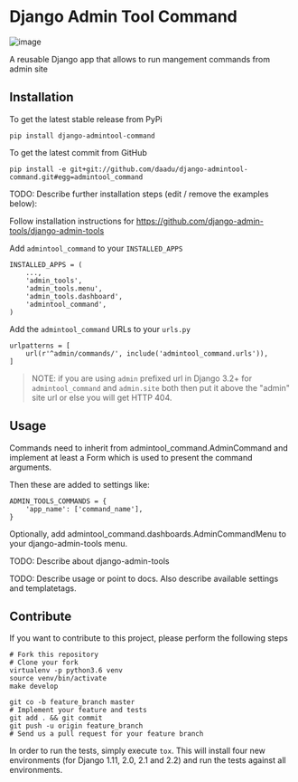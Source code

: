 Django Admin Tool Command
=========================

![image](https://travis-ci.org/daadu/django-admintool-command.svg?branch=master%0A%20:target:%20https://travis-ci.org/daadu/django-admintool-command)

A reusable Django app that allows to run mangement commands from admin
site

Installation
------------

To get the latest stable release from PyPi

    pip install django-admintool-command

To get the latest commit from GitHub

    pip install -e git+git://github.com/daadu/django-admintool-command.git#egg=admintool_command

TODO: Describe further installation steps (edit / remove the examples
below):

Follow installation instructions for
<https://github.com/django-admin-tools/django-admin-tools>

Add `admintool_command` to your `INSTALLED_APPS`

    INSTALLED_APPS = (
        ...,
        'admin_tools',
        'admin_tools.menu',
        'admin_tools.dashboard',
        'admintool_command',
    )

Add the `admintool_command` URLs to your `urls.py`

    urlpatterns = [
        url(r'^admin/commands/', include('admintool_command.urls')),
    ]
> NOTE: if you are using `admin` prefixed url in Django 3.2+ for `admintool_command` and `admin.site` both then put it above the "admin" site url or else you will get HTTP 404.

Usage
-----

Commands need to inherit from admintool\_command.AdminCommand and
implement at least a Form which is used to present the command
arguments.

Then these are added to settings like:

    ADMIN_TOOLS_COMMANDS = {
        'app_name': ['command_name'],
    }

Optionally, add admintool\_command.dashboards.AdminCommandMenu to your
django-admin-tools menu.

TODO: Describe about django-admin-tools

TODO: Describe usage or point to docs. Also describe available settings
and templatetags.

Contribute
----------

If you want to contribute to this project, please perform the following
steps

    # Fork this repository
    # Clone your fork
    virtualenv -p python3.6 venv
    source venv/bin/activate
    make develop

    git co -b feature_branch master
    # Implement your feature and tests
    git add . && git commit
    git push -u origin feature_branch
    # Send us a pull request for your feature branch

In order to run the tests, simply execute `tox`. This will install four
new environments (for Django 1.11, 2.0, 2.1 and 2.2) and run the tests
against all environments.
